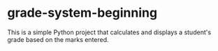 # grade-system-beginning
This is a simple Python project that calculates and displays a student's grade based on the marks entered.
